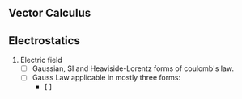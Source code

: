 ## Vector Calculus

## Electrostatics

1. Electric field
	- [ ] Gaussian, SI and Heaviside-Lorentz forms of coulomb's law.
	- [ ] Gauss Law applicable in mostly three forms:
		- [ ] 